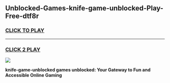 
## Unblocked-Games-knife-game-unblocked-Play-Free-dtf8r
<h3>
<a href="https://premium76.site?title=knife-game-unblocked&ref=10A">CLICK TO PLAY</a></h3>
<hr>

<h3>
<a href="https://premium76.site?title=knife-game-unblocked&ref=10A">CLICK 2 PLAY</a>
  
</h3>

<a href="https://premium76.site?title=knife-game-unblocked&ref=10A"><img src="https://clearcache.store/games.png"></a>


**knife-game-unblocked games unblocked: Your Gateway to Fun and Accessible Online Gaming**
